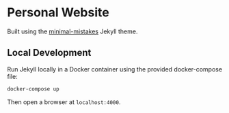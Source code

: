 # Personal Website 
Built using the [minimal-mistakes](https://github.com/mmistakes/minimal-mistakes/) Jekyll theme.

## Local Development 
Run Jekyll locally in a Docker container using the provided docker-compose file:
```bash
docker-compose up
```

Then open a browser at `localhost:4000`.
